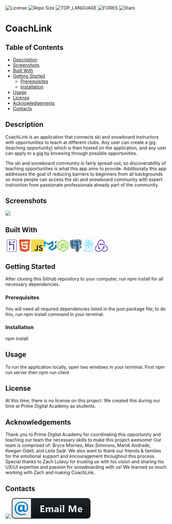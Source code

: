 ![License](https://img.shields.io/github/license/CoachLinkPrime/CoachLink.svg?style=for-the-badge) ![Repo Size](https://img.shields.io/github/languages/code-size/CoachLinkPrime/CoachLink.svg?style=for-the-badge) ![TOP_LANGUAGE](https://img.shields.io/github/languages/top/CoachLinkPrime/CoachLink.svg?style=for-the-badge) ![FORKS](https://img.shields.io/github/forks/CoachLinkPrime/CoachLink.svg?style=for-the-badge&social) ![Stars](https://img.shields.io/github/stars/CoachLinkPrime/CoachLink.svg?style=for-the-badge)
    
# CoachLink

## Table of Contents

- [Description](#description)
- [Screenshots](#screenshots)
- [Built With](#built-with)
- [Getting Started](#getting-started)
  - [Prerequisites](#prerequisites)
  - [Installation](#installation)
- [Usage](#usage)
- [License](#license)
- [Acknowledgements](#acknowledgements)
- [Contacts](#contacts)

## Description

CoachLink is an application that connects ski and snowboard instructors with opportunities to teach at different clubs. Any user can create a gig (teaching opportunity) which is then hosted on the application, and any user can apply to a gig by browsing through possible opportunities. 

The ski and snowboard community is fairly spread-out, so discoverability of teaching opportunities is what this app aims to provide. Additionally this app addresses the goal of reducing barriers to beginners from all backgrounds so more people can access the ski and snowboard community with expert instruction from passionate professionals already part of the community. 

## Screenshots

<img src="./public/images/logo.png" />

## Built With

<a href="https://www.heroku.com/"><img src="https://raw.githubusercontent.com/devicons/devicon/master/icons/heroku/heroku-original.svg" height="40px" width="40px" /></a><a href="https://developer.mozilla.org/en-US/docs/Web/HTML"><img src="https://raw.githubusercontent.com/devicons/devicon/master/icons/html5/html5-original.svg" height="40px" width="40px" /></a><a href="https://developer.mozilla.org/en-US/docs/Web/JavaScript"><img src="https://raw.githubusercontent.com/devicons/devicon/master/icons/javascript/javascript-original.svg" height="40px" width="40px" /></a><a href="https://material-ui.com/"><img src="https://raw.githubusercontent.com/devicons/devicon/master/icons/materialui/materialui-original.svg" height="40px" width="40px" /></a><a href="https://nodejs.org/en/"><img src="https://raw.githubusercontent.com/devicons/devicon/master/icons/nodejs/nodejs-original.svg" height="40px" width="40px" /></a><a href="https://www.postgresql.org/"><img src="https://raw.githubusercontent.com/devicons/devicon/master/icons/postgresql/postgresql-original.svg" height="40px" width="40px" /></a><a href="https://reactjs.org/"><img src="https://raw.githubusercontent.com/devicons/devicon/master/icons/react/react-original-wordmark.svg" height="40px" width="40px" /></a><a href="https://redux.js.org/"><img src="https://raw.githubusercontent.com/devicons/devicon/master/icons/redux/redux-original.svg" height="40px" width="40px" /></a>

## Getting Started

After cloning this Github repository to your computer, run npm install for all necessary dependencies. 

### Prerequisites

You will need all required dependencies listed in the json.package file; to do this, run npm install command in your terminal. 

### Installation

npm install

## Usage

To run the application locally, open two windows in your terminal. First npm run server then npm run client


## License

At this time, there is no license on this project. We created this during our time at Prime Digital Academy as students.

## Acknowledgements

Thank you to Prime Digital Academy for coordinating this opportunity and teaching our team the necessary skills to make this project awesome! Our team is comprised of: Bryce Morries, Max Simmons, Mandi Andrade, Keegan Odell, and Leila Sadr. We also want to thank our friends & families for the emotional support and encouragement throughout this process. Special thanks to Zach Lulavy for trusting us with his vision and sharing his UX/UI expertise and passion for snowboarding with us! We learned so much working with Zach and making CoachLink. 

## Contacts

<a href="https://www.linkedin.com/in/https://www.linkedin.com/in/leilasadr/"><img src="https://img.shields.io/badge/LinkedIn-0077B5?style=for-the-badge&logo=linkedin&logoColor=white" /></a>  <a href="mailto:leilasadr54@gmail.com"><img src=https://raw.githubusercontent.com/johnturner4004/readme-generator/master/src/components/assets/images/email_me_button_icon_151852.svg /></a>

